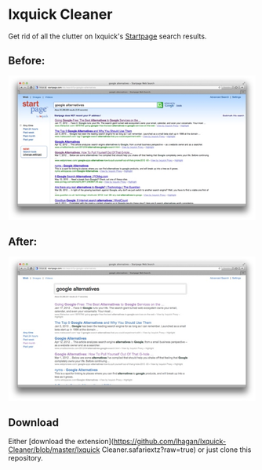 # Ixquick Cleaner

Get rid of all the clutter on Ixquick's [Startpage](http://startpage.com) search results.

## Before:
![screenshot](https://github.com/lhagan/Ixquick-Cleaner/raw/master/before.jpg)

## After:
![screenshot](https://github.com/lhagan/Ixquick-Cleaner/raw/master/after.jpg)

## Download

Either [download the extension](https://github.com/lhagan/Ixquick-Cleaner/blob/master/Ixquick Cleaner.safariextz?raw=true) or just clone this repository.
